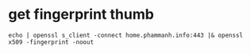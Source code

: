 # get fingerprint thumb
`echo | openssl s_client -connect home.phammanh.info:443 |& openssl x509 -fingerprint -noout`